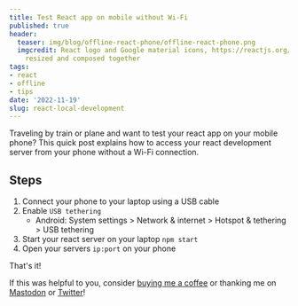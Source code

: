 ```yaml
---
title: Test React app on mobile without Wi-Fi
published: true
header:
  teaser: img/blog/offline-react-phone/offline-react-phone.png
  imgcredit: React logo and Google material icons, https://reactjs.org/ and https://fonts.google.com/icons,
    resized and composed together
tags:
- react
- offline
- tips
date: '2022-11-19'
slug: react-local-development
---
```


Traveling by train or plane and want to test your react app on your mobile phone? This quick post explains how to access your react development server from your phone without a Wi-Fi connection.

## Steps

1. Connect your phone to your laptop using a USB cable
2. Enable `USB tethering`
    - Android: System settings > Network & internet > Hotspot & tethering > USB tethering
3. Start your react server on your laptop `npm start`
4. Open your servers `ip:port` on your phone

That's it!

If this was helpful to you, consider [buying me a coffee](https://www.buymeacoffee.com/jeroen) or thanking me on [Mastodon](https://androiddev.social/@Jeroenmols) or [Twitter](https://twitter.com/molsjeroen)!
